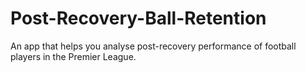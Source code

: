 # Post-Recovery-Ball-Retention
An app that helps you analyse post-recovery performance of football players in the Premier League.
